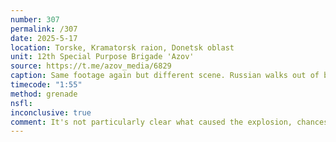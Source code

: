```yaml
---
number: 307
permalink: /307
date: 2025-5-17
location: Torske, Kramatorsk raion, Donetsk oblast
unit: 12th Special Purpose Brigade 'Azov'
source: https://t.me/azov_media/6829
caption: Same footage again but different scene. Russian walks out of burning ruin, falls down few meters away and explodes immediately
timecode: "1:55"
method: grenade
nsfl: 
inconclusive: true
comment: It's not particularly clear what caused the explosion, chances are he fell down in an attempt to dodge from attack.
---
```

<script async src="https://telegram.org/js/telegram-widget.js?22" data-telegram-post="azov_media/6829" data-width="100%"></script>